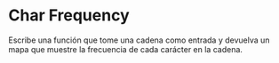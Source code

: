 # Char Frequency
Escribe una función que tome una cadena como entrada y devuelva un mapa que muestre la frecuencia de cada carácter en la cadena.

##
